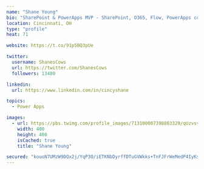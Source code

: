 ```yaml
---
name: "Shane Young"
bio: "SharePoint & PowerApps MVP - SharePoint, O365, Flow, PowerApps consulting? @PowerApps911 | Pure Snark? You found it."
location: Cincinnati, OH
type: "profile"
heat: 71

website: https://t.co/91p5BQ3pUe

twitter:
  username: ShanesCows
  url: https://twitter.com/ShanesCows
  followers: 13480

linkedin:
  url: https://www.linkedin.com/in/cincyshane

topics:
  - Power Apps

images:
  - url: https://pbs.twimg.com/profile_images/713100007398883329/qUzvsvQ3_400x400.jpg
    width: 400
    height: 400
    isCached: true
    title: "Shane Young"

secured: "kouoN7UMzW9DQx2j/YqP3O/iETKNbDyrffDTuGVWkks+TnFJFrWeMedP4IyKsyv2sl39xlfFwG9yvwazf73TLeQU8+EqIJXdXGlKv5/r2DsknCKQA1/ZLoZ+mz8GxHS5EkFHRi0STDbBKiQZEUuVQBa/qT+9iOKgZesgp2/J1wNsMIGpZU90i6NFbumT2s6gfxilnG/eK9mwOA0+kx1et/pUG9sjlBxf7sC1ci11kZEBGlaLpu2YxXhpnkSjqHXjHmK/XUZvCEmL4ZNKRTSQzkiwYsVq55+0a9/HVPIWtidDMrVO2Izqn862/Tsf6b2BYKTdXoLD57qdWYCmiL0soll3xM5V2P+d90LVsFYFwBeUGZlPmm6PO44dpkoLWK2/K3KtRoKBqOKFYNgicvaz0esJMDt22rihAMBwfsXTzI0=;0m2b09AnUZjSU8ll4pnu7Q=="
---
```


